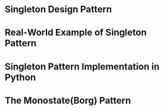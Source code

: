 <!--
.. title: Python Design Patterns - The Singleton Design Pattern
.. slug: 02-singleton-design-pattern
.. date: 2016-09-27 12:06:02 UTC+08:00
.. tags: book, python, design-patterns, singleton, Chetan Giridhar
.. category:
.. link:
.. description:
.. type: text
-->

# Singleton Design Pattern

# Real-World Example of Singleton Pattern

# Singleton Pattern Implementation in Python

# The Monostate(Borg) Pattern
